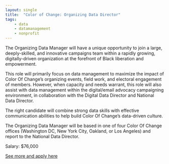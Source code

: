 ```yaml
---
layout: single
title:  "Color of Change: Organizing Data Director"
tags: 
    - data
    - datamanagement
    - nonprofit
---
```


The Organizing Data Manager will have a unique opportunity to join a large, deeply-skilled, and innovative campaigns team within a rapidly growing, digitally-driven organization at the forefront of Black liberation and empowerment.


This role will primarily focus on data management to maximize the impact of Color Of Change’s organizing events, field work, and electoral engagement of members. However, when capacity and needs warrant, this role will also assist with data management within the digital/email advocacy campaigning environment, in collaboration with the Digital Data Director and National Data Director.


The right candidate will combine strong data skills with effective communication abilities to help build Color Of Change’s data-driven culture.


The Organizing Data Manager will be based in one of four Color Of Change offices (Washington DC, New York City, Oakland, or Los Angeles) and report to the National Data Director.


Salary: $76,000


[See more and apply here](https://colorofchange.recruiterbox.com/jobs/fk03jr7?source=Progressphiles)
